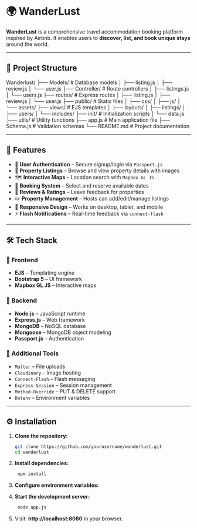 # 🌍 WanderLust

**WanderLust** is a comprehensive travel accommodation booking platform inspired by Airbnb. It enables users to **discover, list, and book unique stays** around the world.

---

## 📁 Project Structure
Wanderlust/
├── Models/              # Database models
│   ├── listing.js
│   ├── review.js
│   └── user.js
├── Controller/          # Route controllers
│   ├── listings.js
│   └── users.js
├── routes/              # Express routes
│   ├── listing.js
│   ├── review.js
│   └── user.js
├── public/              # Static files
│   ├── css/
│   ├── js/
│   └── assets/
├── views/               # EJS templates
│   ├── layouts/
│   ├── listings/
│   ├── users/
│   └── includes/
├── init/                # Initialization scripts
│   └── data.js
├── utils/               # Utility functions
├── app.js               # Main application file
├── Schema.js            # Validation schemas
└── README.md            # Project documentation

---

## 🚀 Features

- 🔐 **User Authentication** – Secure signup/login via `Passport.js`
- 🏡 **Property Listings** – Browse and view property details with images
- 🗺️ **Interactive Maps** – Location search with `Mapbox GL JS`
- 📅 **Booking System** – Select and reserve available dates
- 🌟 **Reviews & Ratings** – Leave feedback for properties
- ✏️ **Property Management** – Hosts can add/edit/manage listings
- 📱 **Responsive Design** – Works on desktop, tablet, and mobile
- ⚡ **Flash Notifications** – Real-time feedback via `connect-flash`

---

## 🛠️ Tech Stack

### 🔹 Frontend
- **EJS** – Templating engine
- **Bootstrap 5** – UI framework
- **Mapbox GL JS** – Interactive maps

### 🔹 Backend
- **Node.js** – JavaScript runtime
- **Express.js** – Web framework
- **MongoDB** – NoSQL database
- **Mongoose** – MongoDB object modeling
- **Passport.js** – Authentication

### 🔹 Additional Tools
- `Multer` – File uploads
- `Cloudinary` – Image hosting
- `Connect-Flash` – Flash messaging
- `Express-Session` – Session management
- `Method-Override` – PUT & DELETE support
- `Dotenv` – Environment variables

---

## ⚙️ Installation

1. **Clone the repository:**
   ```bash
   git clone https://github.com/yourusername/wanderlust.git
   cd wanderlust

2. **Install dependencies:**
    ```bash
     npm install

3.	**Configure environment variables:**

4.	**Start the development server:**
    ```bash
     node app.js

5. Visit:  **http://localhost:8080** in your browser.
